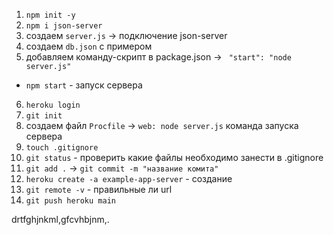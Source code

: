 1. `npm init -y`
2. `npm i json-server` 
3. создаем `server.js` -> подключение json-server
4. создаем `db.json` с примером 
5. добавляем команду-скрипт в package.json -> ` "start": "node server.js"` 
  - `npm start` - запуск сервера
6. `heroku login`
7. `git init`
8. создаем файл `Procfile` -> `web: node server.js` команда запуска сервера
9. `touch .gitignore`
10. `git status` - проверить какие файлы необходимо занести в .gitignore
11. `git add .` -> `git commit -m "название комита"`
12. `heroku create -a example-app-server` - создание 
13. `git remote -v` - правильные ли url
14. `git push heroku main`

drtfghjnkml,gfcvhbjnm,.
